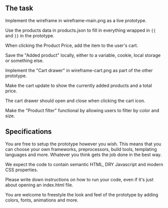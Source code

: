 ## The task

Implement the wireframe in wireframe-main.png as a live prototype.

Use the products data in products.json to fill in everything wrapped in `{{` and `}}` in the prototype.

When clicking the Product Price, add the item to the user's cart.

  Save the "Added product" locally, either to a variable, cookie, local storage or something else.

Implement the "Cart drawer" in wireframe-cart.png as part of the other prototype.

  Make the cart update to show the currently added products and a total price.

  The cart drawer should open and close when clicking the cart icon.

Make the "Product filter" functional by allowing users to filter by color and size.

## Specifications

You are free to setup the prototype however you wish. This means that you can choose your own frameworks, preprocessors, build tools, templating languages and more. Whatever you think gets the job done in the best way.

We expect the code to contain semantic HTML, DRY Javascript and modern CSS properties.

Please write down instructions on how to run your code, even if it's just about opening an index.html file.

You are welcome to freestyle the look and feel of the prototype by adding colors, fonts, animations and more.